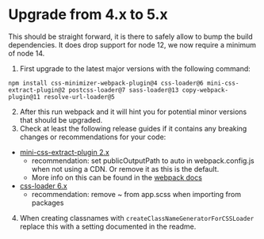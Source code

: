 # Upgrade from 4.x to 5.x

This should be straight forward, it is there to safely allow to bump the build dependencies.
It does drop support for node 12, we now require a minimum of node 14.

1. First upgrade to the latest major versions with the following command:

```
npm install css-minimizer-webpack-plugin@4 css-loader@6 mini-css-extract-plugin@2 postcss-loader@7 sass-loader@13 copy-webpack-plugin@11 resolve-url-loader@5
```

2. After this run webpack and it will hint you for potential minor versions that should be upgraded.
3. Check at least the following release guides if it contains any breaking changes or recommendations for your code:

-   [mini-css-extract-plugin 2.x](https://github.com/webpack-contrib/mini-css-extract-plugin/releases/tag/v2.0.0)
    -   recommendation: set publicOutputPath to auto in webpack.config.js when not using a CDN. Or remove it as this is the default.
    -   More info on this can be found in the [webpack docs](https://webpack.js.org/configuration/output/#outputpublicpath)
-   [css-loader 6.x](https://github.com/webpack-contrib/css-loader/releases/tag/v6.0.0)
    -   recommendation: remove ~ from app.scss when importing from packages

4. When creating classnames with `createClassNameGeneratorForCSSLoader` replace this with a setting documented in the readme.
